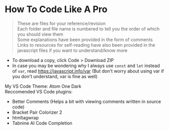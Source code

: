 # How To Code Like A Pro
> These are files for your reference/revision                         
> Each folder and file name is numbered to tell you the order of which you should view them                       
> Some explanations have been provided in the form of comments                                                                
> Links to resources for self-reading have also been provided in the javascript files if you want to understand/know more                                                     

- To download a copy, click Code > Download ZIP
- In case you may be wondering why I always use `const` and `let` instead of `var`, read https://javascript.info/var (But don't worry about using var if you don't understand, var is fine as well)      

My VS Code Theme: Atom One Dark               
Reccomended VS Code plugins:
- Better Comments (Helps a bit with viewing comments written in source code)
- Bracket Pair Colorizer 2
- htmltagwrap
- Tabnine AI Code Completion